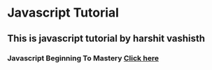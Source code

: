 # Javascript Tutorial  

## This is javascript tutorial by harshit vashisth  

### Javascript Beginning To Mastery [Click here](https://www.youtube.com/playlist?list=PLwgFb6VsUj_n15Cg_y2ULKfsOR1XiQqPx)  

<!-- Remaining topics of revision : -->
<!-- OOP -->
<!-- DOMAndEvents -->
<!-- Asyncjs -->